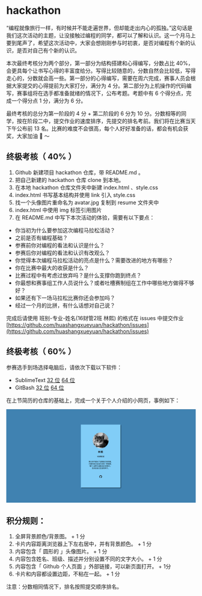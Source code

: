 # hackathon
“编程就像旅行一样，有时候并不能走遍世界，但却能走出内心的孤独。”这句话是我们这次活动的主题，让没接触过编程的同学，都可以了解和认识。这一个月马上要到尾声了，希望这次活动中，大家会想刚刚参与时初衷，是否对编程有个新的认识，是否对自己有个新的认识。

本次最终考核分为两个部分，第一部分为结构搭建和心得编写，分数占比 40%，会更具每个让书写心得的丰富度给分。写得比较随意的，分数自然会比较低，写得走心的，分数就会高一些。第一部分的心得编写，需要在周六完成，赛事人员会根据大家提交的心得提前为大家打分，满分为 4 分。第二部分为上机操作的代码编写，赛事组将在选手都准备就绪的情况下，公布考题。考题中有 6 个得分点，完成一个得分点 1 分，满分为 6 分。

最终考核的总分为第一阶段的 4 分 + 第二阶段的 6 分为 10 分。分数相等的同学，按在阶段二中，提交作业的速度排序，先提交的排名考前。我们将在比赛当天下午公布前 13 名。比赛的难度不会很高，每个人好好准备的话，都会有机会获奖，大家加油 💪 ～

## 终极考核（ 40% ）

1. Github 新建项目 hackathon 仓库，带 README.md 。
2. 把自己新建的 hackathon 仓库 clone 到本地。
3. 在本地 hackathon 仓库文件夹中新建 index.html 、style.css
4. index.html 书写基本结构并使用 link 引入 style.css
5. 找一个头像图片重命名为 avatar.jpg 复制到 resume 文件夹中
6. index.html 中使用 img 标签引用图片
5. 在 README.md 中写下本次活动的体验，需要有以下要点：

- 你当初为什么要参加这次编程马拉松活动？
- 之前是否有编程基础？
- 参赛前你对编程的看法和认识是什么？
- 参赛后你对编程的看法和认识有改观么？
- 你觉得本次编程马拉松活动的亮点是什么？需要改进的地方有哪些？
- 你在比赛中最大的收获是什么？
- 比赛过程中有考虑过放弃吗？是什么支撑你跑到终点？
- 你最想和赛事组工作人员说什么？或者吐槽赛制组在工作中哪些地方做得不够好？
- 如果还有下一场马拉松比赛你还会参加吗？
- 经过一个月的比拼，有什么话想对自己说？

完成后请使用 班别-专业-姓名(16财管2班 林熙) 的格式在 issues 中提交作业[https://github.com/huashangxueyuan/hackathon/issues](https://github.com/huashangxueyuan/hackathon/issues)

## 终极考核（ 60% ）

参赛选手到场选择电脑后，请依次下载以下软件：

- SublimeText [32 位](https://q2.cdn.prodegree.com/aitschool/2018/1030/qhq4D6z1yLghTg5XKUTnvfjHpa7mL6PgABzTKlKT.exe) [64 位](https://q2.cdn.prodegree.com/aitschool/2018/1030/A9DIEq60dti0WpysyyB6PdQwLqxj9gE0LaSRASOP.exe)
- GitBash [32 位](https://q2.cdn.prodegree.com/aitschool/2018/1029/yObMSY0JTzI8N76c6RLpPTA8mUbuaKlpkge0Lf7e.exe?attname=Git-2.19.1-32-bit.exe) [64 位](https://q2.cdn.prodegree.com/aitschool/2018/1029/ZnxS1TxxStoB9C9yTTU6i4l0xa38d6PPVGCQEmuB.exe?attname=Git-2.19.1-64-bit.exe)


在上节简历的仓库的基础上，完成一个关于个人介绍的小网页，事例如下：

![](./resume_result.png)

## 积分规则：

1. 全屏背景颜色/背景图。 + 1 分
2. 卡片内容距离浏览器上下左右居中，并有背景颜色。 + 1 分
3. 内容包含「 圆形的 」头像图片。 + 1 分
4. 内容包含姓名、班级、描述并分别设置不同的文字大小。 + 1 分
5. 内容包含「 Github 个人页面 」外部链接，可以新页面打开。 + 1分
6. 卡片和内容都设置边距，不粘在一起。 + 1 分 

注意：分数相同情况下，排名按照提交顺序排名。






